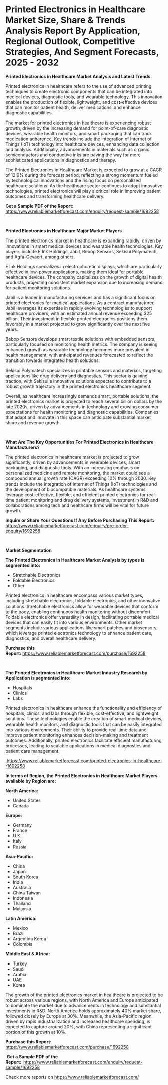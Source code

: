 <p><h1>Printed Electronics in Healthcare Market Size, Share & Trends Analysis Report By Application, Regional Outlook, Competitive Strategies, And Segment Forecasts, 2025 - 2032</h1></p><p><strong>Printed Electronics in Healthcare Market Analysis and Latest Trends</strong></p>
<p><p>Printed electronics in healthcare refers to the use of advanced printing techniques to create electronic components that can be integrated into medical devices, diagnostic tools, and wearable technology. This innovation enables the production of flexible, lightweight, and cost-effective devices that can monitor patient health, deliver medications, and enhance diagnostic capabilities.</p><p>The market for printed electronics in healthcare is experiencing robust growth, driven by the increasing demand for point-of-care diagnostic devices, wearable health monitors, and smart packaging that can track medication adherence. Key trends include the integration of Internet of Things (IoT) technology into healthcare devices, enhancing data collection and analysis. Additionally, advancements in materials such as organic semiconductors and conductive inks are paving the way for more sophisticated applications in diagnostics and therapy.</p><p>The Printed Electronics in Healthcare Market is expected to grow at a CAGR of 12.9% during the forecast period, reflecting a strong momentum fueled by technological innovations and the rising focus on personalized healthcare solutions. As the healthcare sector continues to adopt innovative technologies, printed electronics will play a critical role in improving patient outcomes and transforming healthcare delivery.</p></p>
<p><strong>Get a Sample PDF of the Report:&nbsp;</strong> <a href="https://www.reliablemarketforecast.com/enquiry/request-sample/1692258?utm_campaign=1080&utm_medium=2&utm_source=Github&utm_content=ia&utm_term=27032025&utm_id=printed-electronics-in-healthcare">https://www.reliablemarketforecast.com/enquiry/request-sample/1692258</a></p>
<p>&nbsp;</p>
<p><strong>Printed Electronics in Healthcare Major Market Players</strong></p>
<p><p>The printed electronics market in healthcare is expanding rapidly, driven by innovations in smart medical devices and wearable health technologies. Key players include E Ink Holdings, Jabil, Bebop Sensors, Sekisui Polymatech, and Agfa-Gevaert, among others.</p><p>E Ink Holdings specializes in electrophoretic displays, which are particularly effective in low-power applications, making them ideal for portable healthcare devices. The company capitalizes on the growth of digital health products, projecting consistent market expansion due to increasing demand for patient monitoring solutions.</p><p>Jabil is a leader in manufacturing services and has a significant focus on printed electronics for medical applications. As a contract manufacturer, Jabil leverages its expertise in rapidly evolving technologies to support healthcare providers, with an estimated annual revenue exceeding $25 billion. Their investment in flexible printed electronics positions them favorably in a market projected to grow significantly over the next five years.</p><p>Bebop Sensors develops smart textile solutions with embedded sensors, particularly focused on monitoring health metrics. The company is seeing enhanced growth as wearable technology becomes more prevalent in health management, with anticipated revenues forecasted to reflect the transition towards integrated health solutions.</p><p>Sekisui Polymatech specializes in printable sensors and materials, targeting applications like drug delivery and diagnostics. This sector is gaining traction, with Sekisui's innovative solutions expected to contribute to a robust growth trajectory in the printed electronics healthcare segment.</p><p>Overall, as healthcare increasingly demands smart, portable solutions, the printed electronics market is projected to reach several billion dollars by the late 2020s, driven by advancements in technology and growing consumer expectations for health monitoring and diagnostic capabilities. Companies that adapt and innovate in this space can anticipate substantial market share and revenue growth.</p></p>
<p>&nbsp;</p>
<p><strong>What Are The Key Opportunities For Printed Electronics in Healthcare Manufacturers?</strong></p>
<p><p>The printed electronics in healthcare market is projected to grow significantly, driven by advancements in wearable devices, smart packaging, and diagnostic tools. With an increasing emphasis on personalized medicine and remote monitoring, the market could see a compound annual growth rate (CAGR) exceeding 10% through 2030. Key trends include the integration of Internet of Things (IoT) technologies and the development of biocompatible materials. As healthcare systems leverage cost-effective, flexible, and efficient printed electronics for real-time patient monitoring and drug delivery systems, investment in R&D and collaborations among tech and healthcare firms will be vital for future growth.</p></p>
<p><strong>Inquire or Share Your Questions If Any Before Purchasing This Report:</strong> <a href="https://www.reliablemarketforecast.com/enquiry/pre-order-enquiry/1692258?utm_campaign=1080&utm_medium=2&utm_source=Github&utm_content=ia&utm_term=27032025&utm_id=printed-electronics-in-healthcare">https://www.reliablemarketforecast.com/enquiry/pre-order-enquiry/1692258</a></p>
<p>&nbsp;</p>
<p><strong>Market Segmentation</strong></p>
<p><strong>The Printed Electronics in Healthcare Market Analysis by types is segmented into:</strong></p>
<p><ul><li>Stretchable Electronics</li><li>Foldable Electronics</li><li>Other</li></ul></p>
<p><p>Printed electronics in healthcare encompass various market types, including stretchable electronics, foldable electronics, and other innovative solutions. Stretchable electronics allow for wearable devices that conform to the body, enabling continuous health monitoring without discomfort. Foldable electronics offer versatility in design, facilitating portable medical devices that can easily fit into various environments. Other market segments include various applications like smart patches and biosensors, which leverage printed electronics technology to enhance patient care, diagnostics, and overall healthcare delivery.</p></p>
<p><strong>Purchase this Report:&nbsp;</strong><a href="https://www.reliablemarketforecast.com/purchase/1692258?utm_campaign=1080&utm_medium=2&utm_source=Github&utm_content=ia&utm_term=27032025&utm_id=printed-electronics-in-healthcare">https://www.reliablemarketforecast.com/purchase/1692258</a></p>
<p>&nbsp;</p>
<p><strong>The Printed Electronics in Healthcare Market Industry Research by Application is segmented into:</strong></p>
<p><ul><li>Hospitals</li><li>Clinics</li><li>Labs</li></ul></p>
<p><p>Printed electronics in healthcare enhance the functionality and efficiency of hospitals, clinics, and labs through flexible, cost-effective, and lightweight solutions. These technologies enable the creation of smart medical devices, wearable health monitors, and diagnostic tools that can be easily integrated into various environments. Their ability to provide real-time data and improve patient monitoring enhances decision-making and treatment outcomes. Additionally, printed electronics facilitate efficient manufacturing processes, leading to scalable applications in medical diagnostics and patient care management.</p></p>
<p><a href="https://www.reliablemarketforecast.com/printed-electronics-in-healthcare-r1692258?utm_campaign=1080&utm_medium=2&utm_source=Github&utm_content=ia&utm_term=27032025&utm_id=printed-electronics-in-healthcare">&nbsp;https://www.reliablemarketforecast.com/printed-electronics-in-healthcare-r1692258</a></p>
<p><strong>In terms of Region, the Printed Electronics in Healthcare Market Players available by Region are:</strong></p>
<p>
    <p> <strong> North America: </strong>
        <ul>
            <li>United States</li>
            <li>Canada</li>
        </ul>
        </p> 
    <p> <strong> Europe: </strong>
        <ul>
            <li>Germany</li>
            <li>France</li>
            <li>U.K.</li>
            <li>Italy</li>
            <li>Russia</li>
        </ul>
        </p> 
    <p> <strong> Asia-Pacific: </strong>
        <ul>
            <li>China</li>
            <li>Japan</li>
            <li>South Korea</li>
            <li>India</li>
            <li>Australia</li>
            <li>China Taiwan</li>
            <li>Indonesia</li>
            <li>Thailand</li>
            <li>Malaysia</li>
        </ul>
        </p> 
    <p> <strong> Latin America: </strong>
        <ul>
            <li>Mexico</li>
            <li>Brazil</li>
            <li>Argentina Korea</li>
            <li>Colombia</li>
        </ul>
        </p> 
    <p> <strong> Middle East & Africa: </strong>
        <ul>
            <li>Turkey</li>
            <li>Saudi</li>
            <li>Arabia</li>
            <li>UAE</li>
            <li>Korea</li>
        </ul>
    </p>
    </p>
<p><p>The growth of the printed electronics market in healthcare is projected to be robust across various regions, with North America and Europe anticipated to dominate the market due to advancements in technology and substantial investments in R&D. North America holds approximately 40% market share, followed closely by Europe at 30%. Meanwhile, the Asia-Pacific region, driven by rapid industrialization and increased healthcare spending, is expected to capture around 20%, with China representing a significant portion of this growth at 10%.</p></p>
<p><strong>Purchase this Report: </strong><a href="https://www.reliablemarketforecast.com/purchase/1692258?utm_campaign=1080&utm_medium=2&utm_source=Github&utm_content=ia&utm_term=27032025&utm_id=printed-electronics-in-healthcare">https://www.reliablemarketforecast.com/purchase/1692258</a></p>
<p>&nbsp;<strong>Get a Sample PDF of the Report:&nbsp;&nbsp;</strong><a href="https://www.reliablemarketforecast.com/enquiry/request-sample/1692258?utm_campaign=1080&utm_medium=2&utm_source=Github&utm_content=ia&utm_term=27032025&utm_id=printed-electronics-in-healthcare">https://www.reliablemarketforecast.com/enquiry/request-sample/1692258</a></p>
<p><strong></strong></p>
<p>Check more reports on <a href="https://www.reliablemarketforecast.com/?utm_campaign=1080&utm_medium=2&utm_source=Github&utm_content=ia&utm_term=27032025&utm_id=printed-electronics-in-healthcare">https://www.reliablemarketforecast.com/</a></p>